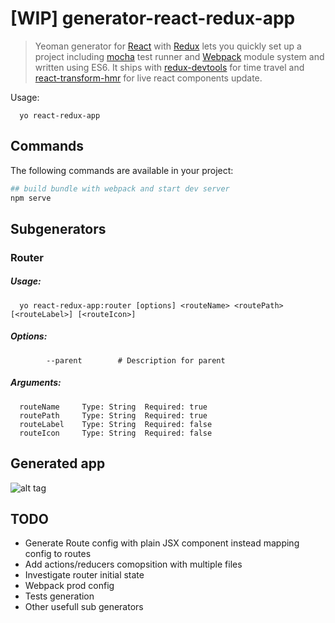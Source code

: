 # [WIP] generator-react-redux-app

> Yeoman generator for [React](http://facebook.github.io/react/) with [Redux](http://redux.js.org/) lets you quickly set up a project including [mocha](https://mochajs.org/) test runner and [Webpack](http://webpack.github.io/) module system and written using ES6. It ships with [redux-devtools](https://github.com/gaearon/redux-devtools) for time travel and [react-transform-hmr](https://github.com/gaearon/react-transform-hmr) for live react components update.

Usage:

```
  yo react-redux-app
```

## Commands

The following commands are available in your project:

```bash
## build bundle with webpack and start dev server
npm serve
```

## Subgenerators
  
### Router
##### Usage:

```
  yo react-redux-app:router [options] <routeName> <routePath> [<routeLabel>] [<routeIcon>]
```

##### Options:

```
        --parent        # Description for parent
```

##### Arguments:


```
  routeName     Type: String  Required: true
  routePath     Type: String  Required: true
  routeLabel    Type: String  Required: false
  routeIcon     Type: String  Required: false
```

## Generated app

![alt tag](https://raw.githubusercontent.com/tonypizzicato/generator-react-redux-app/master/react-redux.png)

## TODO

- Generate Route config with plain JSX component instead mapping config to routes 
- Add actions/reducers comopsition with multiple files
- Investigate router initial state
- Webpack prod config
- Tests generation
- Other usefull sub generators